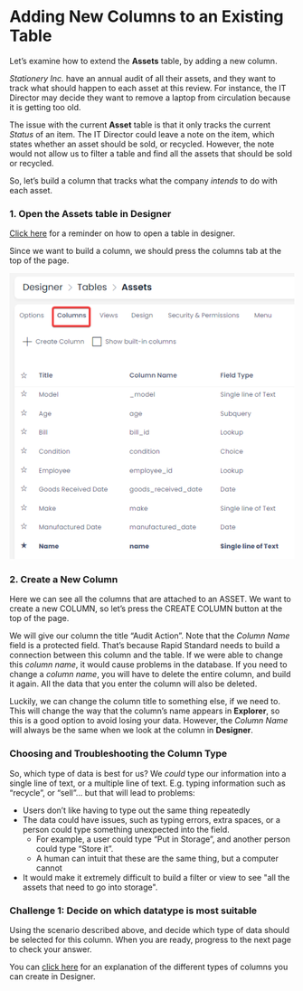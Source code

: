 # Adding New Columns to an Existing Table

Let’s examine how to extend the **Assets** table, by adding a new column.

*Stationery Inc.* have an annual audit of all their assets, and they want to track what should happen to each asset at this review. For instance, the IT Director may decide they want to remove a laptop from circulation because it is getting too old. 

The issue with the current **Asset** table is that it only tracks the current *Status* of an item. The IT Director could leave a note on the item, which states whether an asset should be sold, or recycled. However, the note would not allow us to filter a table and find all the assets that should be sold or recycled.

So, let’s build a column that tracks what the company *intends* to do with each asset.

### 1. Open the Assets table in Designer

<a href="https://rapiddocs.z8.web.core.windows.net/docs/Rapid/3-User Manual/3-Designer/2-how-to-access-designer/2-how-to-access-designer.md" target="_blank">Click here</a> for a reminder on how to open a table in designer.

Since we want to build a column, we should press the columns tab at the top of the page.

![Alt text](<Designer Assets Columns.png>)

### 2. Create a New Column

Here we can see all the columns that are attached to an ASSET. We want to create a new COLUMN, so let’s press the CREATE COLUMN button at the top of the page.

We will give our column the title “Audit Action”. Note that the *Column Name* field is a protected field. That’s because Rapid Standard needs to build a connection between this column and the table. If we were able to change this *column name*, it would cause problems in the database. If you need to change a *column name*, you will have to delete the entire column, and build it again. All the data that you enter the column will also be deleted.

Luckily, we can change the column title to something else, if we need to. This will change the way that the column’s name appears in **Explorer**, so this is a good option to avoid losing your data. However, the *Column Name* will always be the same when we look at the column in **Designer**.

### Choosing and Troubleshooting the Column Type

So, which type of data is best for us? We *could* type our information into a single line of text, or a multiple line of text. E.g. typing information such as “recycle”, or “sell”... but that will lead to problems:
- Users don’t like having to type out the same thing repeatedly
- The data could have issues, such as typing errors, extra spaces, or a person could type something unexpected into the field.
    - For example, a user could type “Put in Storage”, and another person could type “Store it”.
    - A human can intuit that these are the same thing, but a computer cannot
- It would make it extremely difficult to build a filter or view to see "all the assets that need to go into storage".

### Challenge 1: Decide on which datatype is most suitable
Using the scenario described above, and decide which type of data should be selected for this column. When you are ready, progress to the next page to check your answer.

You can <a href="https://rapiddocs.z8.web.core.windows.net/docs/Rapid/4-Keyper Manual/2-Designer/1-Tables/5-Table Configuration Guides/how-to-add-columns-to-a-data-table/how-to-add-columns-to-a-data-table.md" target="_blank">click here</a> for an explanation of the different types of columns you can create in Designer.